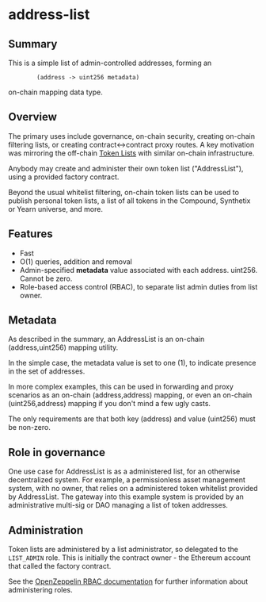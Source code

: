 # address-list

## Summary

This is a simple list of admin-controlled addresses, forming an
```
        (address -> uint256 metadata)
```
on-chain mapping data type.

## Overview

The primary uses include governance, on-chain security, creating on-chain filtering lists, or creating
contract<->contract proxy routes.  A key motivation was mirroring
the off-chain [Token Lists](https://uniswap.org/blog/token-lists/)
with similar on-chain infrastructure.

Anybody may create and administer their own token list ("AddressList"),
using a provided factory contract.

Beyond the usual whitelist filtering, on-chain token lists can be used
to publish personal token lists, a list of all tokens in the Compound,
Synthetix or Yearn universe, and more.

## Features

* Fast
* O(1) queries, addition and removal
* Admin-specified **metadata** value associated with each address.  uint256.  Cannot be zero.
* Role-based access control (RBAC), to separate list admin duties
  from list owner.

## Metadata

As described in the summary, an AddressList is an on-chain
(address,uint256) mapping utility.

In the simple case, the metadata value is set to one (1), to indicate
presence in the set of addresses.

In more complex examples, this can be used in forwarding and proxy
scenarios as an on-chain (address,address) mapping, or even an on-chain
(uint256,address) mapping if you don't mind a few ugly casts.

The only requirements are that both key (address) and value (uint256)
must be non-zero.

## Role in governance

One use case for AddressList is as a administered list, for an otherwise
decentralized system.   For example, a permissionless asset management
system, with no owner, that relies on a administered token whitelist
provided by AddressList.  The gateway into this example system is
provided by an administrative multi-sig or DAO managing a list of
token addresses.

## Administration

Token lists are administered by a list administrator, so delegated 
to the `LIST_ADMIN` role.  This is initially the contract owner - the
Ethereum account that called the factory contract.

See the [OpenZeppelin RBAC documentation](https://docs.openzeppelin.com/contracts/3.x/access-control#role-based-access-control) for further information
about administering roles.

